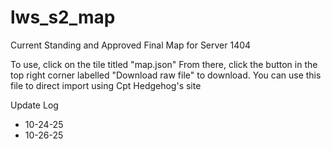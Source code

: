 # lws_s2_map
Current Standing and Approved Final Map for Server 1404

To use, click on the tile titled "map.json" From there, click the button in the top right corner labelled "Download raw file" to download. You can use this file to direct import using Cpt Hedgehog's site

Update Log

- 10-24-25
- 10-26-25